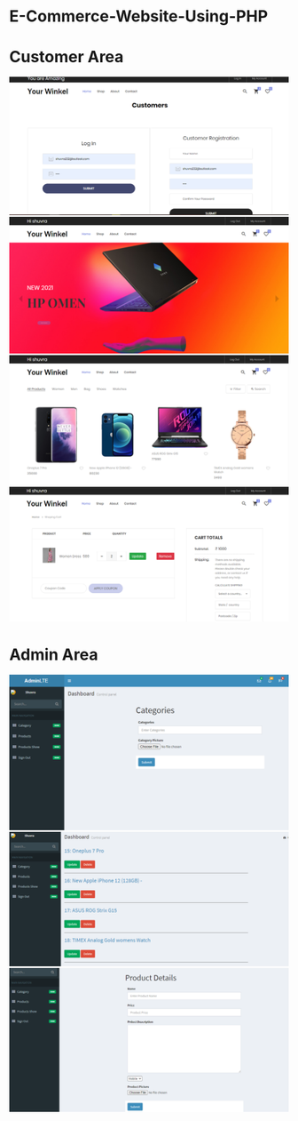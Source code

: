 # E-Commerce-Website-Using-PHP

<h1>Customer Area</h1>

<img src="https://github.com/shuvra-matrix/images/blob/main/customer%20page.png?raw=true" alt="no image">

<img src="https://github.com/shuvra-matrix/images/blob/main/homepage.png?raw=true" alt="no image">




<img src="https://github.com/shuvra-matrix/images/blob/main/shop_page.png?raw=true" alt="no image">

<img src="https://github.com/shuvra-matrix/images/blob/main/cart.png?raw=true" alt="no image">
<br>
<h1>Admin Area </h1>

<img src="https://github.com/shuvra-matrix/images/blob/main/caragory admin.png?raw=true" alt="no image">

<img src="https://github.com/shuvra-matrix/images/blob/main/show product.png?raw=true" alt="no image">

<img src="https://github.com/shuvra-matrix/images/blob/main/addproduct.png?raw=true" alt="no image">


